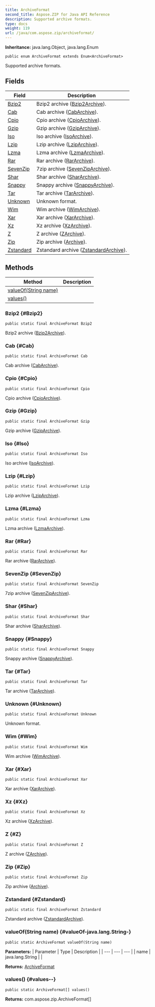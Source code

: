 ```yaml
---
title: ArchiveFormat
second_title: Aspose.ZIP for Java API Reference
description: Supported archive formats.
type: docs
weight: 119
url: /java/com.aspose.zip/archiveformat/
---
```


**Inheritance:**
java.lang.Object, java.lang.Enum
```
public enum ArchiveFormat extends Enum<ArchiveFormat>
```

Supported archive formats.
## Fields

| Field | Description |
| --- | --- |
| [Bzip2](#Bzip2) | Bzip2 archive ([Bzip2Archive](../../com.aspose.zip/bzip2archive)). |
| [Cab](#Cab) | Cab archive ([CabArchive](../../com.aspose.zip/cabarchive)). |
| [Cpio](#Cpio) | Cpio archive ([CpioArchive](../../com.aspose.zip/cpioarchive)). |
| [Gzip](#Gzip) | Gzip archive ([GzipArchive](../../com.aspose.zip/gziparchive)). |
| [Iso](#Iso) | Iso archive ([IsoArchive](../../com.aspose.zip/isoarchive)). |
| [Lzip](#Lzip) | Lzip archive ([LzipArchive](../../com.aspose.zip/lziparchive)). |
| [Lzma](#Lzma) | Lzma archive ([LzmaArchive](../../com.aspose.zip/lzmaarchive)). |
| [Rar](#Rar) | Rar archive ([RarArchive](../../com.aspose.zip/rararchive)). |
| [SevenZip](#SevenZip) | 7zip archive ([SevenZipArchive](../../com.aspose.zip/sevenziparchive)). |
| [Shar](#Shar) | Shar archive ([SharArchive](../../com.aspose.zip/shararchive)). |
| [Snappy](#Snappy) | Snappy archive ([SnappyArchive](../../com.aspose.zip/snappyarchive)). |
| [Tar](#Tar) | Tar archive ([TarArchive](../../com.aspose.zip/tararchive)). |
| [Unknown](#Unknown) | Unknown format. |
| [Wim](#Wim) | Wim archive ([WimArchive](../../com.aspose.zip/wimarchive)). |
| [Xar](#Xar) | Xar archive ([XarArchive](../../com.aspose.zip/xararchive)). |
| [Xz](#Xz) | Xz archive ([XzArchive](../../com.aspose.zip/xzarchive)). |
| [Z](#Z) | Z archive ([ZArchive](../../com.aspose.zip/zarchive)). |
| [Zip](#Zip) | Zip archive ([Archive](../../com.aspose.zip/archive)). |
| [Zstandard](#Zstandard) | Zstandard archive ([ZstandardArchive](../../com.aspose.zip/zstandardarchive)). |
## Methods

| Method | Description |
| --- | --- |
| [valueOf(String name)](#valueOf-java.lang.String-) |  |
| [values()](#values--) |  |
### Bzip2 {#Bzip2}
```
public static final ArchiveFormat Bzip2
```


Bzip2 archive ([Bzip2Archive](../../com.aspose.zip/bzip2archive)).

### Cab {#Cab}
```
public static final ArchiveFormat Cab
```


Cab archive ([CabArchive](../../com.aspose.zip/cabarchive)).

### Cpio {#Cpio}
```
public static final ArchiveFormat Cpio
```


Cpio archive ([CpioArchive](../../com.aspose.zip/cpioarchive)).

### Gzip {#Gzip}
```
public static final ArchiveFormat Gzip
```


Gzip archive ([GzipArchive](../../com.aspose.zip/gziparchive)).

### Iso {#Iso}
```
public static final ArchiveFormat Iso
```


Iso archive ([IsoArchive](../../com.aspose.zip/isoarchive)).

### Lzip {#Lzip}
```
public static final ArchiveFormat Lzip
```


Lzip archive ([LzipArchive](../../com.aspose.zip/lziparchive)).

### Lzma {#Lzma}
```
public static final ArchiveFormat Lzma
```


Lzma archive ([LzmaArchive](../../com.aspose.zip/lzmaarchive)).

### Rar {#Rar}
```
public static final ArchiveFormat Rar
```


Rar archive ([RarArchive](../../com.aspose.zip/rararchive)).

### SevenZip {#SevenZip}
```
public static final ArchiveFormat SevenZip
```


7zip archive ([SevenZipArchive](../../com.aspose.zip/sevenziparchive)).

### Shar {#Shar}
```
public static final ArchiveFormat Shar
```


Shar archive ([SharArchive](../../com.aspose.zip/shararchive)).

### Snappy {#Snappy}
```
public static final ArchiveFormat Snappy
```


Snappy archive ([SnappyArchive](../../com.aspose.zip/snappyarchive)).

### Tar {#Tar}
```
public static final ArchiveFormat Tar
```


Tar archive ([TarArchive](../../com.aspose.zip/tararchive)).

### Unknown {#Unknown}
```
public static final ArchiveFormat Unknown
```


Unknown format.

### Wim {#Wim}
```
public static final ArchiveFormat Wim
```


Wim archive ([WimArchive](../../com.aspose.zip/wimarchive)).

### Xar {#Xar}
```
public static final ArchiveFormat Xar
```


Xar archive ([XarArchive](../../com.aspose.zip/xararchive)).

### Xz {#Xz}
```
public static final ArchiveFormat Xz
```


Xz archive ([XzArchive](../../com.aspose.zip/xzarchive)).

### Z {#Z}
```
public static final ArchiveFormat Z
```


Z archive ([ZArchive](../../com.aspose.zip/zarchive)).

### Zip {#Zip}
```
public static final ArchiveFormat Zip
```


Zip archive ([Archive](../../com.aspose.zip/archive)).

### Zstandard {#Zstandard}
```
public static final ArchiveFormat Zstandard
```


Zstandard archive ([ZstandardArchive](../../com.aspose.zip/zstandardarchive)).

### valueOf(String name) {#valueOf-java.lang.String-}
```
public static ArchiveFormat valueOf(String name)
```




**Parameters:**
| Parameter | Type | Description |
| --- | --- | --- |
| name | java.lang.String |  |

**Returns:**
[ArchiveFormat](../../com.aspose.zip/archiveformat)
### values() {#values--}
```
public static ArchiveFormat[] values()
```




**Returns:**
com.aspose.zip.ArchiveFormat[]
